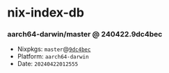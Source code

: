 # nix-index-db
### aarch64-darwin/master @ 240422.9dc4bec
- Nixpkgs: `master`@[`9dc4bec`](https://github.com/NixOS/nixpkgs/commit/9dc4bec1a2ece069bd3bed8590f7a9ed994acf75)
- Platform: `aarch64-darwin`
- Date: `20240422012555`
